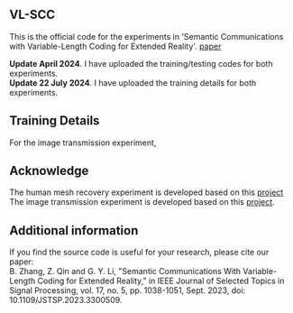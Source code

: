 ## VL-SCC
This is the official code for the experiments in 'Semantic Communications with Variable-Length Coding for Extended Reality'. [paper](https://ieeexplore.ieee.org/document/10198383)

**Update April 2024**. I have uploaded the training/testing codes for both experiments.
<br>
**Update 22 July 2024**. I have uploaded the training details for both experiments.

## Training Details
For the image transmission experiment, 

## Acknowledge
The human mesh recovery experiment is developed based on this [project](https://github.com/russoale/hmr2.0)
<br>
The image transmission experiment is developed based on this [project](https://github.com/kurka/deepJSCC-feedback).

## Additional information
If you find the source code is useful for your research, please cite our paper:  
B. Zhang, Z. Qin and G. Y. Li, "Semantic Communications With Variable-Length Coding for Extended Reality," in IEEE Journal of Selected Topics in Signal Processing, vol. 17, no. 5, pp. 1038-1051, Sept. 2023, doi: 10.1109/JSTSP.2023.3300509.
